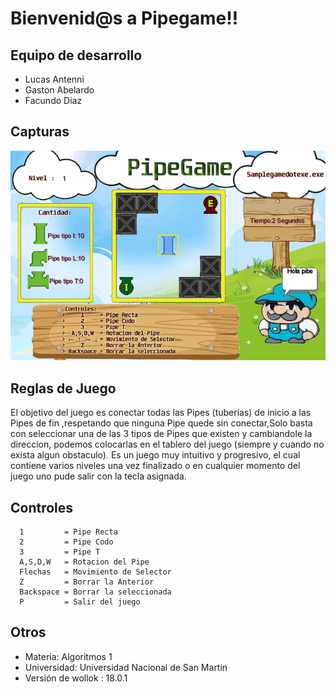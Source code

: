 #  Bienvenid@s a Pipegame!!

 ## Equipo de desarrollo 

 - Lucas Antenni 
 - Gaston Abelardo 
 - Facundo Diaz 

 ## Capturas 

 ![Animacion del juego](pipegamegif.gif) 

 ## Reglas de Juego 

El objetivo del juego es conectar todas las Pipes (tuberías) de inicio a las Pipes de fin ,respetando que ninguna Pipe quede sin conectar,Solo basta con seleccionar una de las 3 tipos de Pipes que existen y cambiandole la direccion, podemos colocarlas en el tablero del juego (siempre y cuando no exista algun obstaculo).
Es un juego muy intuitivo y progresivo, el cual contiene varios niveles una vez finalizado o en cualquier momento del juego uno pude salir con la tecla asignada.

 ## Controles
      1         = Pipe Recta
      2         = Pipe Codo
      3         = Pipe T
      A,S,D,W   = Rotacion del Pipe
      Flechas   = Movimiento de Selector
      Z         = Borrar la Anterior
      Backspace = Borrar la seleccionada
      P         = Salir del juego
 

 ## Otros 

 - Materia: Algoritmos 1
 - Universidad: Universidad Nacional de San Martin 
 - Versión de wollok : 18.0.1

